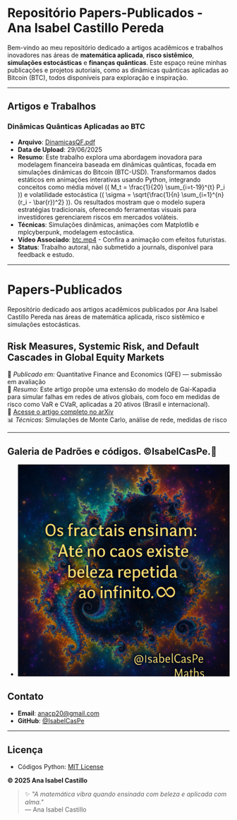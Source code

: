# Repositório Papers-Publicados - Ana Isabel Castillo Pereda

Bem-vindo ao meu repositório dedicado a artigos acadêmicos e trabalhos inovadores nas áreas de **matemática aplicada**, **risco sistêmico**, **simulações estocásticas** e **finanças quânticas**. Este espaço reúne minhas publicações e projetos autoriais, como as dinâmicas quânticas aplicadas ao Bitcoin (BTC), todos disponíveis para exploração e inspiração.

---

## Artigos e Trabalhos

### Dinâmicas Quânticas Aplicadas ao BTC
- **Arquivo**: [DinamicasQF.pdf](DinamicasQF.pdf)
- **Data de Upload**: 29/06/2025
- **Resumo**: Este trabalho explora uma abordagem inovadora para modelagem financeira baseada em dinâmicas quânticas, focada em simulações dinâmicas do Bitcoin (BTC-USD). Transformamos dados estáticos em animações interativas usando Python, integrando conceitos como média móvel (\( M_t = \frac{1}{20} \sum_{i=t-19}^{t} P_i \)) e volatilidade estocástica (\( \sigma = \sqrt{\frac{1}{n} \sum_{i=1}^{n} (r_i - \bar{r})^2} \)). Os resultados mostram que o modelo supera estratégias tradicionais, oferecendo ferramentas visuais para investidores gerenciarem riscos em mercados voláteis.
- **Técnicas**: Simulações dinâmicas, animações com Matplotlib e mplcyberpunk, modelagem estocástica.
- **Vídeo Associado**: [btc.mp4](btc.mp4) - Confira a animação com efeitos futuristas.
- **Status**: Trabalho autoral, não submetido a journals, disponível para feedback e estudo.
---
# Papers-Publicados
Repositório dedicado aos artigos acadêmicos publicados por Ana Isabel Castillo Pereda nas áreas de matemática aplicada, risco sistêmico e simulações estocásticas.

##  Risk Measures, Systemic Risk, and Default Cascades in Global Equity Markets

📌 *Publicado em:* Quantitative Finance and Economics (QFE) — submissão em avaliação  
📝 *Resumo:* Este artigo propõe uma extensão do modelo de Gai-Kapadia para simular falhas em redes de ativos globais, com foco em medidas de risco como VaR e CVaR, aplicadas a 20 ativos (Brasil e internacional).  
🔗 [Acesse o artigo completo no arXiv](https://arxiv.org/pdf/2504.01969v2)  
📊 *Técnicas:* Simulações de Monte Carlo, análise de rede, medidas de risco

---
## Galeria de Padrões e códigos. ©IsabelCasPe.💙
- ![Fractais e sua beleza infinita♾️](figu1.png) 
## Contato
- **Email**: [anacp20@gmail.com](mailto:anacp20@gmail.com)
- **GitHub**: [@IsabelCasPe](https://github.com/IsabelCasPe)
---
## Licença
- Códigos Python: [MIT License](LICENSE)

**© 2025 Ana Isabel Castillo** 
> ✨ _"A matemática vibra quando ensinada com beleza e aplicada com alma."_  
> — Ana Isabel Castillo
